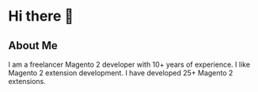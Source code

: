 # Hi there 👋

## About Me
I am a freelancer Magento 2 developer with 10+ years of experience. I like Magento 2 extension development. I have developed 25+ Magento 2 extensions. 

